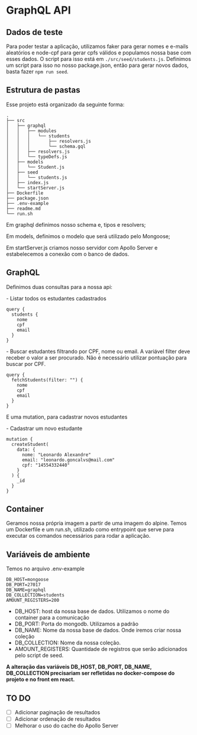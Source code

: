 # GraphQL API

## Dados de teste

Para poder testar a aplicação, utilizamos faker para gerar nomes e e-mails aleatórios e node-cpf para gerar cpfs válidos e populamos nossa base com esses dados. O script para isso está em `./src/seed/students.js`. Definimos um script para isso no nosso package.json, então para gerar novos dados, basta fazer `npm run seed`.

## Estrutura de pastas

Esse projeto está organizado da seguinte forma:

```
.
├── src
│   ├── graphql
│   │   ├── modules
│   │   │   └── students
│   │   │       ├── resolvers.js
│   │   │       └── schema.gql
│   │   ├── resolvers.js
│   │   └── typeDefs.js
│   ├── models
│   │   └── Student.js
│   ├── seed
│   │   └── students.js
│   ├── index.js
│   └── startServer.js
├── Dockerfile
├── package.json
├── .env-example
├── readme.md
└── run.sh

```

Em graphql definimos nosso schema e, tipos e resolvers;

Em models, definimos o modelo que será utilizado pelo Mongoose;

Em startServer.js criamos nosso servidor com Apollo Server e estabelecemos a conexão com o banco de dados.

## GraphQL

Definimos duas consultas para a nossa api:

\- Listar todos os estudantes cadastrados

```gql
query {
  students {
    nome
    cpf
    email
  }
}
```

\- Buscar estudantes filtrando por CPF, nome ou email. A variável filter deve receber o valor a ser procurado. Não é necessário utilizar pontuação para buscar por CPF.

```gql
query {
  fetchStudents(filter: "") {
    nome
    cpf
    email
  }
}
```

E uma mutation, para cadastrar novos estudantes

\- Cadastrar um novo estudante

```gql
mutation {
  createStudent(
    data: {
      nome: "Leonardo Alexandre"
      email: "leonardo.goncalvs@mail.com"
      cpf: "14554332440"
    }
  ) {
    _id
  }
}
```

## Container

Geramos nossa própria imagem a partir de uma imagem do alpine. Temos um Dockerfile e um run.sh, utilizado como entrypoint que serve para executar os comandos necessários para rodar a aplicação.

## Variáveis de ambiente

Temos no arquivo .env-example

```
DB_HOST=mongoose
DB_PORT=27017
DB_NAME=graphql
DB_COLLECTION=students
AMOUNT_REGISTERS=200
```

- DB_HOST: host da nossa base de dados. Utilizamos o nome do container para a comunicação
- DB_PORT: Porta do mongodb. Utilizamos a padrão
- DB_NAME: Nome da nossa base de dados. Onde iremos criar nossa coleção
- DB_COLLECTION: Nome da nossa coleção.
- AMOUNT_REGISTERS: Quantidade de registros que serão adicionados pelo script de seed.

**A alteração das variáveis DB_HOST, DB_PORT, DB_NAME, DB_COLLECTION precisariam ser refletidas no docker-compose do projeto e no front em react.**

## TO DO

- [ ] Adicionar paginação de resultados
- [ ] Adicionar ordenação de resultados
- [ ] Melhorar o uso do cache do Apollo Server
